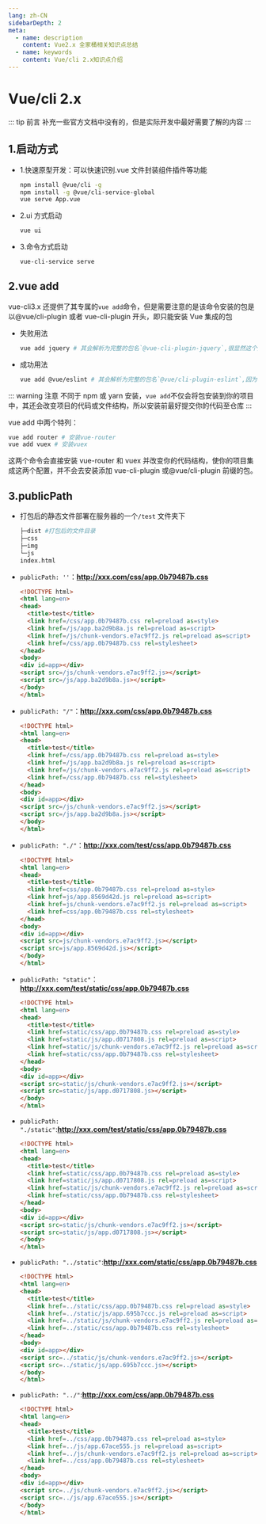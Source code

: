 ```yaml
---
lang: zh-CN
sidebarDepth: 2
meta:
  - name: description
    content: Vue2.x 全家桶相关知识点总结
  - name: keywords
    content: Vue/cli 2.x知识点介绍
---
```


# Vue/cli 2.x

::: tip 前言
补充一些官方文档中没有的，但是实际开发中最好需要了解的内容
:::

## 1.启动方式

- 1.快速原型开发：可以快速识别.vue 文件封装组件插件等功能

  ```bash
  npm install @vue/cli -g
  npm install -g @vue/cli-service-global
  vue serve App.vue
  ```

- 2.ui 方式启动

  ```bash
  vue ui
  ```

- 3.命令方式启动

  ```bash
  vue-cli-service serve
  ```

## 2.vue add

vue-cli3.x 还提供了其专属的`vue add`命令，但是需要注意的是该命令安装的包是以@vue/cli-plugin 或者 vue-cli-plugin 开头，即只能安装 Vue 集成的包

- 失败用法

  ```bash
  vue add jquery # 其会解析为完整的包名`@vue-cli-plugin-jquery`,很显然这个插件不存在便会安装失败
  ```

- 成功用法

  ```bash
  vue add @vue/eslint # 其会解析为完整的包名`@vue/cli-plugin-eslint`,因为该包存在所以会安装成功
  ```

::: warning 注意
不同于 npm 或 yarn 安装，`vue add`不仅会将包安装到你的项目中，其还会改变项目的代码或文件结构，所以安装前最好提交你的代码至仓库
:::

vue add 中两个特列：

```bash
vue add router # 安装vue-router
vue add vuex # 安装vuex
```

这两个命令会直接安装 vue-router 和 vuex 并改变你的代码结构，使你的项目集成这两个配置，并不会去安装添加 vue-cli-plugin 或@vue/cli-plugin 前缀的包。

## 3.publicPath

- 打包后的静态文件部署在服务器的一个`/test` 文件夹下

  ```sh
  ├─dist #打包后的文件目录
  ├─css
  ├─img
  └─js
  index.html
  ```

- `publicPath: ''`：**http://xxx.com/css/app.0b79487b.css**

  ```html
  <!DOCTYPE html>
  <html lang=en>
  <head>
    <title>test</title>
    <link href=/css/app.0b79487b.css rel=preload as=style>
    <link href=/js/app.ba2d9b8a.js rel=preload as=script>
    <link href=/js/chunk-vendors.e7ac9ff2.js rel=preload as=script>
    <link href=/css/app.0b79487b.css rel=stylesheet>
  </head>
  <body>
  <div id=app></div>
  <script src=/js/chunk-vendors.e7ac9ff2.js></script>
  <script src=/js/app.ba2d9b8a.js></script>
  </body>
  </html>
  ```

- `publicPath: "/"`：**http://xxx.com/css/app.0b79487b.css**

  ```html
  <!DOCTYPE html>
  <html lang=en>
  <head>
    <title>test</title>
    <link href=/css/app.0b79487b.css rel=preload as=style>
    <link href=/js/app.ba2d9b8a.js rel=preload as=script>
    <link href=/js/chunk-vendors.e7ac9ff2.js rel=preload as=script>
    <link href=/css/app.0b79487b.css rel=stylesheet>
  </head>
  <body>
  <div id=app></div>
  <script src=/js/chunk-vendors.e7ac9ff2.js></script>
  <script src=/js/app.ba2d9b8a.js></script>
  </body>
  </html>
  ```

- `publicPath: "./"`：**http://xxx.com/test/css/app.0b79487b.css**

  ```html
  <!DOCTYPE html>
  <html lang=en>
  <head>
    <title>test</title>
    <link href=css/app.0b79487b.css rel=preload as=style>
    <link href=js/app.8569d42d.js rel=preload as=script>
    <link href=js/chunk-vendors.e7ac9ff2.js rel=preload as=script>
    <link href=css/app.0b79487b.css rel=stylesheet>
  </head>
  <body>
  <div id=app></div>
  <script src=js/chunk-vendors.e7ac9ff2.js></script>
  <script src=js/app.8569d42d.js></script>
  </body>
  </html>
  ```

- `publicPath: "static"`：**http://xxx.com/test/static/css/app.0b79487b.css**

  ```html
  <!DOCTYPE html>
  <html lang=en>
  <head>
    <title>test</title>
    <link href=static/css/app.0b79487b.css rel=preload as=style>
    <link href=static/js/app.d0717808.js rel=preload as=script>
    <link href=static/js/chunk-vendors.e7ac9ff2.js rel=preload as=script>
    <link href=static/css/app.0b79487b.css rel=stylesheet>
  </head>
  <body>
  <div id=app></div>
  <script src=static/js/chunk-vendors.e7ac9ff2.js></script>
  <script src=static/js/app.d0717808.js></script>
  </body>
  </html>
  ```

- `publicPath: "./static"`:**http://xxx.com/test/static/css/app.0b79487b.css**

  ```html
  <!DOCTYPE html>
  <html lang=en>
  <head>
    <title>test</title>
    <link href=static/css/app.0b79487b.css rel=preload as=style>
    <link href=static/js/app.d0717808.js rel=preload as=script>
    <link href=static/js/chunk-vendors.e7ac9ff2.js rel=preload as=script>
    <link href=static/css/app.0b79487b.css rel=stylesheet>
  </head>
  <body>
  <div id=app></div>
  <script src=static/js/chunk-vendors.e7ac9ff2.js></script>
  <script src=static/js/app.d0717808.js></script>
  </body>
  </html>
  ```

- `publicPath: "../static"`:**http://xxx.com/static/css/app.0b79487b.css**

  ```html
  <!DOCTYPE html>
  <html lang=en>
  <head>
    <title>test</title>
    <link href=../static/css/app.0b79487b.css rel=preload as=style>
    <link href=../static/js/app.695b7ccc.js rel=preload as=script>
    <link href=../static/js/chunk-vendors.e7ac9ff2.js rel=preload as=script>
    <link href=../static/css/app.0b79487b.css rel=stylesheet>
  </head>
  <body>
  <div id=app></div>
  <script src=../static/js/chunk-vendors.e7ac9ff2.js></script>
  <script src=../static/js/app.695b7ccc.js></script>
  </body>
  </html>
  ```

- `publicPath: "../"`:**http://xxx.com/css/app.0b79487b.css**

  ```html
  <!DOCTYPE html>
  <html lang=en>
  <head>
    <title>test</title>
    <link href=../css/app.0b79487b.css rel=preload as=style>
    <link href=../js/app.67ace555.js rel=preload as=script>
    <link href=../js/chunk-vendors.e7ac9ff2.js rel=preload as=script>
    <link href=../css/app.0b79487b.css rel=stylesheet>
  </head>
  <body>
  <div id=app></div>
  <script src=../js/chunk-vendors.e7ac9ff2.js></script>
  <script src=../js/app.67ace555.js></script>
  </body>
  </html>
  ```
